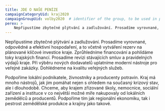 ```yaml
---
title: JDE O NAŠE PENÍZE 
campaignCategoryUid: kraj2020
campaignGroupUid: volby2020  # identifier of the group, to be used in program point
perex: > 
    Nepřipustíme zbytečné plýtvání a zadlužování. Prosadíme vyrovnané, odpovědné a efektivní hospodaření, a to včetně vytváření rezerv na plánované klíčové investice kraje. Zprůhledníme financování a pohlídáme toky krajských financí. Prosadíme revizi stávajících smluv a pravidelných výdajů kraje. Při výběru nových dodavatelů uplatníme moderní nástroje pro veřejné zakázky. Dohlédneme na kvalitu veřejných služeb.
---
```

Nepřipustíme zbytečné plýtvání a zadlužování. Prosadíme vyrovnané, odpovědné a efektivní hospodaření, a to včetně vytváření rezerv na plánované klíčové investice kraje. Zprůhledníme financování a pohlídáme toky krajských financí. Prosadíme revizi stávajících smluv a pravidelných výdajů kraje. Při výběru nových dodavatelů uplatníme moderní nástroje pro veřejné zakázky. Dohlédneme na kvalitu veřejných služeb.

Podpoříme lokální podnikatele, živnostníky a producenty potravin. Kraj má mnoho nástrojů, jak jim pomáhat nejen s ohledem na současný krizový stav, ale i dlouhodobě. Chceme, aby krajem zřizované školy, nemocnice, sociální zařízení a instituce v co největší možné míře nakupovaly od lokálních zemědělců a producentů. Podpoříme tím jak regionální ekonomiku, tak i pestrost zemědělské produkce a krajiny jako takové.

